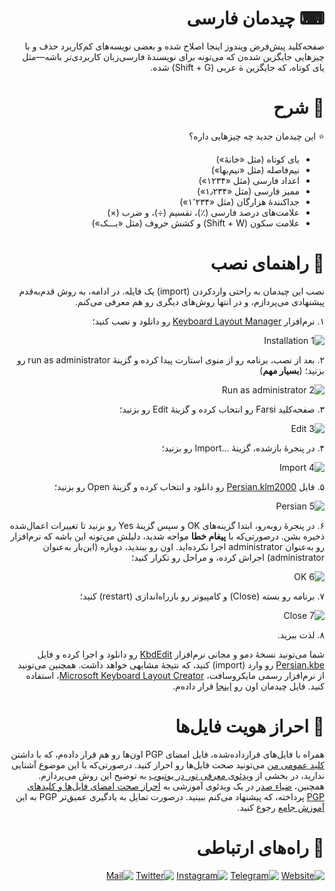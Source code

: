 <div dir="rtl">
  
# ⌨ چیدمان فارسی
صفحه‌کلید پیش‌فرض ویندوز اینجا اصلاح شده و بعضی نویسه‌های کم‌کاربرد حذف و با چیزهایی جایگزین شده‌ن که می‌تونه برای نویسندهٔ فارسی‌زبان کاربردی‌تر باشه—مثل یای کوتاه، که جایگزین ة عربی (Shift + G) شده.

# 📖 شرح
⭐ این چیدمان جدید چه چیزهایی داره؟
* یای کوتاه (مثل «خانهٔ»)
* نیم‌فاصله (مثل «نیم‌بها»)
* اعداد فارسی (مثل «۱۲۳۴»)
* ممیز فارسی (مثل «۱٫۲۳۴»)
* جداکنندهٔ هزارگان (مثل «۱٬۲۳۴»)
* علامت‌های درصد فارسی (٪)، تقسیم (÷)، و ضرب (×)
* علامت سکون (Shift + W) و کشش حروف (مثل «یـــک»)

# 📙 راهنمای نصب
نصب این چیدمان به راحتی واردکردن (import) یک فایله. در ادامه، به روش قدم‌به‌قدم پیشنهادی می‌پردازم، و در انتها روش‌های دیگری رو هم معرفی می‌کنم.

۱. نرم‌افزار  [Keyboard Layout Manager](https://www.dropbox.com/sh/mkk26m5xndqi3tu/AAC9ufq_X2fVe3-9xMvPjxAWa) رو دانلود و نصب کنید؛

![1  Installation](https://user-images.githubusercontent.com/63400670/128535378-0b109a29-c555-46c9-a8f0-6eead878fbfd.jpg "نصب نرم‌افزار")

۲. بعد از نصب، برنامه رو از منوی استارت پیدا کرده و گزینهٔ run as administrator رو بزنید؛ (**بسیار مهم**)

![2  Run as administrator](https://user-images.githubusercontent.com/63400670/128536381-4999c766-b83f-4356-8d07-0dfc5b66f7b8.jpg "اجرای نرم‌افزار به‌عنوان administrator")

۳. صفحه‌کلید Farsi رو انتخاب کرده و گزینهٔ Edit رو بزنید؛

![3  Edit](https://user-images.githubusercontent.com/63400670/128536453-0d367857-9964-411d-8689-90310024ae78.jpg "ویرایش زبان فارسی")

۴. در پنجرهٔ بازشده، گزینهٔ …Import رو بزنید؛

![4  Import](https://user-images.githubusercontent.com/63400670/128536689-28ed8c51-ddcb-4063-a55a-ea1812172116.jpg "واردکردن چیدمان جدید")

۵. فایل [Persian.klm2000](https://www.dropbox.com/sh/mkk26m5xndqi3tu/AAC9ufq_X2fVe3-9xMvPjxAWa) رو دانلود و انتخاب کرده و گزینهٔ Open رو بزنید؛

![5  Persian](https://user-images.githubusercontent.com/63400670/128536915-ff593769-d632-4f83-9613-91caf325e379.jpg "فایل چیدمان جدید")

۶. در پنجرهٔ روبه‌رو، ابتدا گزینه‌های OK و سپس گزینهٔ Yes رو بزنید تا تغییرات اعمال‌شده ذخیره بشن. درصورتی‌که با **پیغام خطا** مواجه شدید، دلیلش می‌تونه این باشه که نرم‌افزار رو به‌عنوان administrator اجرا نکرده‌اید. اون رو ببندید، دوباره (این‌بار به‌عنوان administrator) اجراش کرده، و مراحل رو تکرار کنید؛

![6  OK](https://user-images.githubusercontent.com/63400670/128537353-d1ff87ac-4661-44ee-8f4e-fe8db0f2c72c.jpg "اعمال و ثبت تغییرات")

۷. برنامه رو بسته (Close) و کامپیوتر رو بازراه‌اندازی (restart) کنید؛

![7  Close](https://user-images.githubusercontent.com/63400670/128537512-d1ca792f-7aa3-4724-a11b-69818a6b11fa.jpg "بستن نرم‌افزار")

۸. لذت ببرید.

شما می‌تونید نسخهٔ دمو و مجانی نرم‌افزار [KbdEdit](http://www.kbdedit.com/demo.html) رو دانلود و اجرا کرده و فایل [Persian.kbe](https://www.dropbox.com/sh/f1jpldmb3k0go1h/AACrkwc3TwYdErK47-jF3QTya) رو وارد (import) کنید، که نتیجهٔ مشابهی خواهد داشت. همچنین می‌تونید از نرم‌افزار رسمی مایکروسافت، [Microsoft Keyboard Layout Creator](https://www.microsoft.com/en-us/download/details.aspx?id=102134)، استفاده کنید. فایل چیدمان اون رو [اینجا](https://www.dropbox.com/sh/v0dv0fg7kjznue4/AACPcd-Qpdg0o4ZOWvUTWJTRa) قرار داده‌م.

# 🔑 احراز هویت فایل‌ها

همراه با فایل‌های قرارداده‌شده، فایل امضای PGP اون‌ها رو هم قرار داده‌م، که با داشتن [کلید عمومی من](https://keybase.io/mcsaeid/pgp_keys.asc) می‌تونید صحت فایل‌ها رو احراز کنید. درصورتی‌که با این موضوع آشنایی ندارید، در بخشی از [ویدئوی معرفی تور در یوتیوب](https://youtu.be/O6-w-4DZeb0?t=341) به توضیح این روش می‌پردازم. همچنین، [ضیاء صدر](https://twitter.com/Ziya_Sadr) در یک ویدئوی آموزشی به [احراز صحت امضای فایل‌ها و کلید‌های PGP](https://youtu.be/4F8jIp4Y3iU) پرداخته، که پیشنهاد می‌کنم ببینید. درصورت تمایل به یادگیری عمیق‌تر PGP به این [آموزش جامع](https://t.me/dieascm/77) رجوع کنید.

# 📝 راه‌های ارتباطی

[![Website](https://s19.picofile.com/file/8439033842/Website.png)](https://www.mcsaeid.com) [![Telegram](https://s18.picofile.com/file/8439033768/Telegram.png)](https://www.t.me/mcsaeid) [![Instagram](https://s18.picofile.com/file/8439033584/Instagram.png)](https://www.instagram.com/mcsaeid) [![Twitter](https://s18.picofile.com/file/8439033818/Twitter.png)](https://www.twitter.com/mcsaeid) [![Mail](https://s18.picofile.com/file/8439033592/Mail.png)](mailto:mcsaeid@protonmail.com)

</div>
